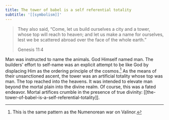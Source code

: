 ```yaml
---
title: The tower of babel is a self referential totality
subtitle: '[[symbolism]]'
---
```


> They also said, “Come, let us build ourselves a city and a tower,
> whose top will reach to heaven; and let us make a name for ourselves,
> lest we be scattered abroad over the face of the whole earth.”
> 
> Genesis 11:4

Man was instructed to name the animals. God Himself named man. The
builders' effort to self-name was an explicit attempt to be like God by
displacing Him as the ordering principle of the cosmos.[^1] As the means
of their unsanctioned ascent, the tower was an artificial totality whose
top was man. The top reached into the heavens. It was intended to
elevate man beyond the mortal plain into the divine realm. Of course,
this was a fated endeavor. Mortal artifices crumble in the presence of
true divinity: [[the-tower-of-babel-is-a-self-referential-totality]].

[^1]: This is the same pattern as the Numenorean war on Valinor.
